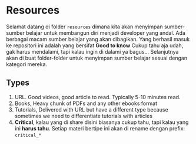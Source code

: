 # Resources

Selamat datang di folder `resources` dimana kita akan menyimpan sumber-sumber belajar untuk membangun diri menjadi developer yang andal. Ada berbagai macam sumber belajar yang akan dibagikan. Yang berhasil masuk ke repositori ini adalah yang bersifat **Good to know** Cukup tahu aja udah, gak harus mendalami, tapi kalau ingin di dalami ya bagus... Selanjutnya akan di buat folder-folder untuk menyimpan sumber belajar sesuai dengan kategori mereka.


## Types
1) URL. Good videos, good article to read. Typically 5-10 minutes read.
2) Books, Heavy chunk of PDFs and any other ebooks format
3) Tutorials, Delivered with URL but have a different type because sometimes we need to differentiate tutorials with articles
4) **Critical**, kalau yang di share disini biasanya cukup tahu, tapi kalau yang ini **harus tahu**. Setiap materi bertipe ini akan di rename dengan prefix: `critical_*`